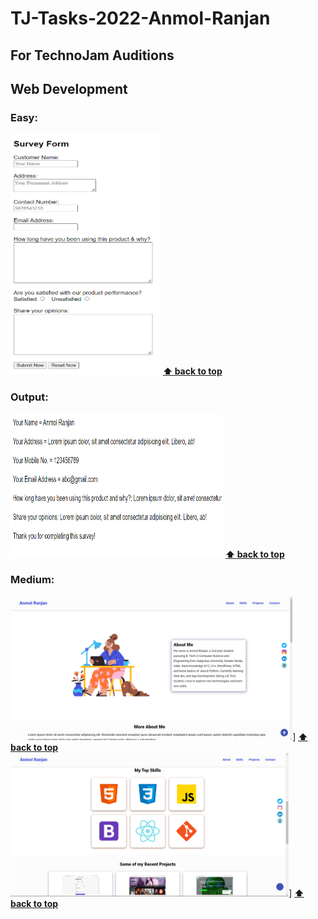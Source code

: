 # TJ-Tasks-2022-Anmol-Ranjan

## For TechnoJam Auditions

## Web Development

### Easy: 
   [<img src="images/easy1.png" height="385" width="240" title="Survey Form">](Web_Development/Easy/survey_form.html)
   **[⬆ back to top](###Easy)**
    
### Output:
   [<img src="images/easy2_output.png" height="230" width="340" title="Survey Form Output">](Web_Development/Easy/survey_form.html)
   **[⬆ back to top](###Easy)**

### Medium:
   <img src="images/medium1.png" height="230" title="Portfolio">]
   **[⬆ back to top](###Medium)**
   <img src="images/medium2.png" height="230" title="Portfolio">]
   **[⬆ back to top](###Medium)**
